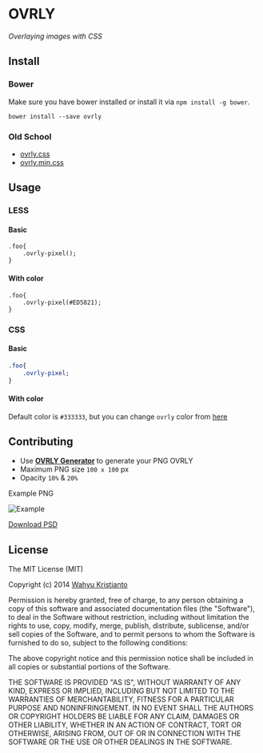 # OVRLY

*Overlaying images with CSS*


## Install

### Bower

Make sure you have bower installed or install it via `npm install -g bower`.

```
bower install --save ovrly
```

### Old School

- [ovrly.css](https://raw.githubusercontent.com/Kristories/ovrly/master/css/ovrly.css)
- [ovrly.min.css](https://raw.githubusercontent.com/Kristories/ovrly/master/css/ovrly.min.css)



## Usage

### LESS

#### Basic

```less
.foo{
	.ovrly-pixel();
}
```

#### With color

```less
.foo{
	.ovrly-pixel(#ED5821);
}
```

### CSS

#### Basic

```css
.foo{
	.ovrly-pixel;
}
```

#### With color

Default color is `#333333`, but you can change `ovrly` color from [here](http://kristories.github.io/ovrly)


## Contributing

- Use **[OVRLY Generator](#)** to generate your PNG OVRLY
- Maximum PNG size `100 x 100` px
- Opacity `10%` & `20%`

Example PNG

![Example](https://raw.github.com/Kristories/ovrly/master/example/example.png)

[Download PSD](https://raw.github.com/Kristories/ovrly/master/example/example.psd)

## License

The MIT License (MIT)

Copyright (c) 2014 [Wahyu Kristianto](https://twitter.com/kristories)

Permission is hereby granted, free of charge, to any person obtaining a copy
of this software and associated documentation files (the "Software"), to deal
in the Software without restriction, including without limitation the rights
to use, copy, modify, merge, publish, distribute, sublicense, and/or sell
copies of the Software, and to permit persons to whom the Software is
furnished to do so, subject to the following conditions:

The above copyright notice and this permission notice shall be included in
all copies or substantial portions of the Software.

THE SOFTWARE IS PROVIDED "AS IS", WITHOUT WARRANTY OF ANY KIND, EXPRESS OR
IMPLIED, INCLUDING BUT NOT LIMITED TO THE WARRANTIES OF MERCHANTABILITY,
FITNESS FOR A PARTICULAR PURPOSE AND NONINFRINGEMENT. IN NO EVENT SHALL THE
AUTHORS OR COPYRIGHT HOLDERS BE LIABLE FOR ANY CLAIM, DAMAGES OR OTHER
LIABILITY, WHETHER IN AN ACTION OF CONTRACT, TORT OR OTHERWISE, ARISING FROM,
OUT OF OR IN CONNECTION WITH THE SOFTWARE OR THE USE OR OTHER DEALINGS IN
THE SOFTWARE.